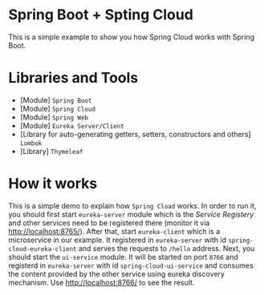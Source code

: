 # Spring Boot + Spting Cloud

This is a simple example to show you how Spring Cloud works with Spring Boot.

# Libraries and Tools
* [Module] `Spring Boot`
* [Module] `Spring Cloud`
* [Module] `Spring Web`
* [Module] `Eureka Server/Client`
* [Library for auto-generating getters, setters, constructors and others] `Lombok`
* [Library] `Thymeleaf`

# How it works
This is a simple demo to explain how `Spring Cload` works. In order to run it, you should first start `eureka-server` module which
is the _Service Registery_ and other services need to be registered there (monitor it via [http://localhost:8765/](http://localhost:8765/)).
After that, start `eureka-client` which is a microservice in our example. It registered in `eureka-server` with id 
`spring-cloud-eureka-client` and serves the requests to `/hello` address. Next, you should start the `ui-service` module. It will be
started on port `8766` and registerd in `eureka-server` with id `spring-cloud-ui-service` and consumes the content provided by the other service 
using eureka discovery mechanism. Use [http://localhost:8766/](http://localhost:8766/) to see the result.